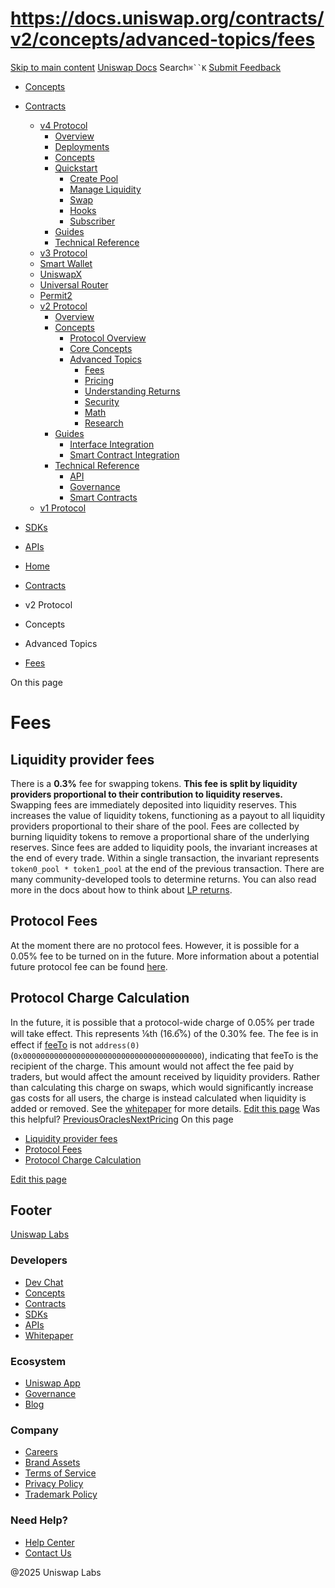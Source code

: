 # https://docs.uniswap.org/contracts/v2/concepts/advanced-topics/fees

[Skip to main content](https://docs.uniswap.org/contracts/v2/concepts/advanced-topics/fees#__docusaurus_skipToContent_fallback)
[Uniswap Docs](https://docs.uniswap.org/)
Search`⌘``K`
[Submit Feedback](https://docs.google.com/forms/d/e/1FAIpQLSdjSkZam8KiatL9XACRVxCHjDJjaPGbls77PCXDKFn4JwykXg/viewform)
  * [Concepts](https://docs.uniswap.org/concepts/overview)
  * [Contracts](https://docs.uniswap.org/contracts/v4/overview)
    * [v4 Protocol](https://docs.uniswap.org/contracts/v2/concepts/advanced-topics/fees)
      * [Overview](https://docs.uniswap.org/contracts/v4/overview)
      * [Deployments](https://docs.uniswap.org/contracts/v4/deployments)
      * [Concepts](https://docs.uniswap.org/contracts/v2/concepts/advanced-topics/fees)
      * [Quickstart](https://docs.uniswap.org/contracts/v2/concepts/advanced-topics/fees)
        * [Create Pool](https://docs.uniswap.org/contracts/v4/quickstart/create-pool)
        * [Manage Liquidity](https://docs.uniswap.org/contracts/v2/concepts/advanced-topics/fees)
        * [Swap](https://docs.uniswap.org/contracts/v4/quickstart/swap)
        * [Hooks](https://docs.uniswap.org/contracts/v2/concepts/advanced-topics/fees)
        * [Subscriber](https://docs.uniswap.org/contracts/v4/quickstart/subscriber)
      * [Guides](https://docs.uniswap.org/contracts/v2/concepts/advanced-topics/fees)
      * [Technical Reference](https://docs.uniswap.org/contracts/v2/concepts/advanced-topics/fees)
    * [v3 Protocol](https://docs.uniswap.org/contracts/v2/concepts/advanced-topics/fees)
    * [Smart Wallet](https://docs.uniswap.org/contracts/v2/concepts/advanced-topics/fees)
    * [UniswapX](https://docs.uniswap.org/contracts/v2/concepts/advanced-topics/fees)
    * [Universal Router](https://docs.uniswap.org/contracts/v2/concepts/advanced-topics/fees)
    * [Permit2](https://docs.uniswap.org/contracts/v2/concepts/advanced-topics/fees)
    * [v2 Protocol](https://docs.uniswap.org/contracts/v2/concepts/advanced-topics/fees)
      * [Overview](https://docs.uniswap.org/contracts/v2/overview)
      * [Concepts](https://docs.uniswap.org/contracts/v2/concepts/advanced-topics/fees)
        * [Protocol Overview](https://docs.uniswap.org/contracts/v2/concepts/advanced-topics/fees)
        * [Core Concepts](https://docs.uniswap.org/contracts/v2/concepts/advanced-topics/fees)
        * [Advanced Topics](https://docs.uniswap.org/contracts/v2/concepts/advanced-topics/fees)
          * [Fees](https://docs.uniswap.org/contracts/v2/concepts/advanced-topics/fees)
          * [Pricing](https://docs.uniswap.org/contracts/v2/concepts/advanced-topics/pricing)
          * [Understanding Returns](https://docs.uniswap.org/contracts/v2/concepts/advanced-topics/understanding-returns)
          * [Security](https://docs.uniswap.org/contracts/v2/concepts/advanced-topics/security)
          * [Math](https://docs.uniswap.org/contracts/v2/concepts/advanced-topics/math)
          * [Research](https://docs.uniswap.org/contracts/v2/concepts/advanced-topics/research)
      * [Guides](https://docs.uniswap.org/contracts/v2/concepts/advanced-topics/fees)
        * [Interface Integration](https://docs.uniswap.org/contracts/v2/concepts/advanced-topics/fees)
        * [Smart Contract Integration](https://docs.uniswap.org/contracts/v2/concepts/advanced-topics/fees)
      * [Technical Reference](https://docs.uniswap.org/contracts/v2/concepts/advanced-topics/fees)
        * [API](https://docs.uniswap.org/contracts/v2/concepts/advanced-topics/fees)
        * [Governance](https://docs.uniswap.org/contracts/v2/concepts/advanced-topics/fees)
        * [Smart Contracts](https://docs.uniswap.org/contracts/v2/concepts/advanced-topics/fees)
    * [v1 Protocol](https://docs.uniswap.org/contracts/v2/concepts/advanced-topics/fees)
  * [SDKs](https://docs.uniswap.org/sdk/v4/overview)
  * [APIs](https://docs.uniswap.org/api/subgraph/overview)


  * [Home](https://docs.uniswap.org/)
  * [Contracts](https://docs.uniswap.org/contracts/v4/overview)
  * v2 Protocol
  * Concepts
  * Advanced Topics
  * [Fees](https://docs.uniswap.org/contracts/v2/concepts/advanced-topics/fees)


On this page
# Fees
## Liquidity provider fees[​](https://docs.uniswap.org/contracts/v2/concepts/advanced-topics/fees#liquidity-provider-fees "Direct link to Liquidity provider fees")
There is a **0.3%** fee for swapping tokens. **This fee is split by liquidity providers proportional to their contribution to liquidity reserves.**
Swapping fees are immediately deposited into liquidity reserves. This increases the value of liquidity tokens, functioning as a payout to all liquidity providers proportional to their share of the pool. Fees are collected by burning liquidity tokens to remove a proportional share of the underlying reserves.
Since fees are added to liquidity pools, the invariant increases at the end of every trade. Within a single transaction, the invariant represents `token0_pool * token1_pool` at the end of the previous transaction.
There are many community-developed tools to determine returns. You can also read more in the docs about how to think about [LP returns](https://docs.uniswap.org/contracts/v2/concepts/advanced-topics/understanding-returns).
## Protocol Fees[​](https://docs.uniswap.org/contracts/v2/concepts/advanced-topics/fees#protocol-fees "Direct link to Protocol Fees")
At the moment there are no protocol fees. However, it is possible for a 0.05% fee to be turned on in the future.
More information about a potential future protocol fee can be found [here](https://uniswap.org/blog/uniswap-v2/#path-to-sustainability).
## Protocol Charge Calculation[​](https://docs.uniswap.org/contracts/v2/concepts/advanced-topics/fees#protocol-charge-calculation "Direct link to Protocol Charge Calculation")
In the future, it is possible that a protocol-wide charge of 0.05% per trade will take effect. This represents ⅙th (16.6̅%) of the 0.30% fee. The fee is in effect if [feeTo](https://docs.uniswap.org/contracts/v2/reference/smart-contracts/factory/#feeto) is not `address(0)` (`0x0000000000000000000000000000000000000000`), indicating that feeTo is the recipient of the charge.
This amount would not affect the fee paid by traders, but would affect the amount received by liquidity providers.
Rather than calculating this charge on swaps, which would significantly increase gas costs for all users, the charge is instead calculated when liquidity is added or removed. See the [whitepaper](https://docs.uniswap.org/whitepaper.pdf) for more details.
[Edit this page](https://github.com/uniswap/uniswap-docs/tree/main/docs/contracts/v2/concepts/03-advanced-topics/01-fees.md)
Was this helpful?
[PreviousOracles](https://docs.uniswap.org/contracts/v2/concepts/core-concepts/oracles)[NextPricing](https://docs.uniswap.org/contracts/v2/concepts/advanced-topics/pricing)
On this page
  * [Liquidity provider fees](https://docs.uniswap.org/contracts/v2/concepts/advanced-topics/fees#liquidity-provider-fees)
  * [Protocol Fees](https://docs.uniswap.org/contracts/v2/concepts/advanced-topics/fees#protocol-fees)
  * [Protocol Charge Calculation](https://docs.uniswap.org/contracts/v2/concepts/advanced-topics/fees#protocol-charge-calculation)


[Edit this page](https://github.com/uniswap/uniswap-docs/tree/main/docs/contracts/v2/concepts/03-advanced-topics/01-fees.md)
## Footer
[Uniswap Labs](https://docs.uniswap.org/)
### Developers
  * [Dev Chat](https://discord.com/invite/uniswap)
  * [Concepts](https://docs.uniswap.org/concepts/overview)
  * [Contracts](https://docs.uniswap.org/contracts/v4/overview)
  * [SDKs](https://docs.uniswap.org/sdk/v4/overview)
  * [APIs](https://docs.uniswap.org/api/subgraph/overview)
  * [Whitepaper](https://app.uniswap.org/whitepaper-v4.pdf)


### Ecosystem
  * [Uniswap App](https://app.uniswap.org/)
  * [Governance](https://www.uniswapfoundation.org/governance)
  * [Blog](https://blog.uniswap.org/)


### Company
  * [Careers](https://boards.greenhouse.io/uniswaplabs)
  * [Brand Assets](https://github.com/Uniswap/brand-assets/raw/main/Uniswap%20Brand%20Assets.zip)
  * [Terms of Service](https://support.uniswap.org/hc/en-us/articles/30935100859661-Uniswap-Labs-Terms-of-Service)
  * [Privacy Policy](https://support.uniswap.org/hc/en-us/articles/30934457771405-Uniswap-Labs-Privacy-Policy)
  * [Trademark Policy](https://support.uniswap.org/hc/en-us/articles/30934762216973-Uniswap-Labs-Trademark-Guidelines)


### Need Help?
  * [Help Center](https://support.uniswap.org/)
  * [Contact Us](https://support.uniswap.org/hc/en-us/requests/new)


@2025 Uniswap Labs
[](https://github.com/uniswap/uniswap-docs)[](https://twitter.com/Uniswap)[](https://discord.com/invite/uniswap)
